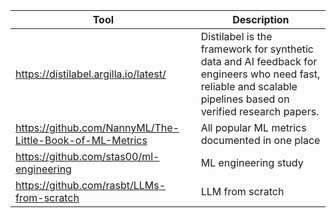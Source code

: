 
| Tool                                                     | Description                                                                                                                                                    |
| -------------------------------------------------------- | -------------------------------------------------------------------------------------------------------------------------------------------------------------- |
| https://distilabel.argilla.io/latest/                    | Distilabel is the framework for synthetic data and AI feedback for engineers who need fast, reliable and scalable pipelines based on verified research papers. |
| https://github.com/NannyML/The-Little-Book-of-ML-Metrics | All popular ML metrics documented in one place                                                                                                                 |
| https://github.com/stas00/ml-engineering                 | ML engineering study                                                                                                                                           |
| https://github.com/rasbt/LLMs-from-scratch               | LLM from scratch                                                                                                                                               |
